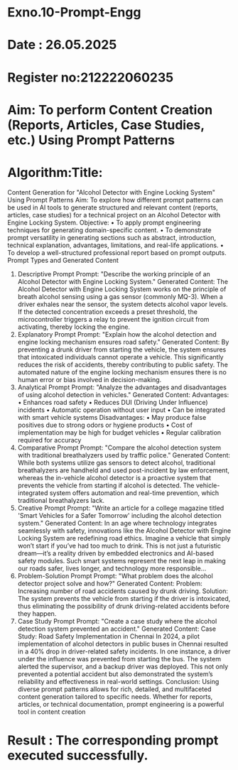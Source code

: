 # Exno.10-Prompt-Engg
# Date : 26.05.2025
# Register no:212222060235
# Aim: To perform Content Creation (Reports, Articles, Case Studies, etc.) Using Prompt Patterns

# Algorithm:Title:
Content Generation for "Alcohol Detector with Engine Locking System" Using Prompt Patterns
Aim:
To explore how different prompt patterns can be used in AI tools to generate structured and relevant content (reports, articles, case studies) for a technical project on an Alcohol Detector with Engine Locking System.
Objective:
•
To apply prompt engineering techniques for generating domain-specific content.
•
To demonstrate prompt versatility in generating sections such as abstract, introduction, technical explanation, advantages, limitations, and real-life applications.
•
To develop a well-structured professional report based on prompt outputs.
Prompt Types and Generated Content
1. Descriptive Prompt
Prompt: "Describe the working principle of an Alcohol Detector with Engine Locking System."
Generated Content:
The Alcohol Detector with Engine Locking System works on the principle of breath alcohol sensing using a gas sensor (commonly MQ-3). When a driver exhales near the sensor, the system detects alcohol vapor levels. If the detected concentration exceeds a preset threshold, the microcontroller triggers a relay to prevent the ignition circuit from activating, thereby locking the engine.
2. Explanatory Prompt
Prompt: "Explain how the alcohol detection and engine locking mechanism ensures road safety." Generated Content:
By preventing a drunk driver from starting the vehicle, the system ensures that intoxicated individuals cannot operate a vehicle. This significantly reduces the risk of accidents, thereby contributing to public safety. The automated nature of the engine locking mechanism ensures there is no human error or bias involved in decision-making.
3. Analytical Prompt
Prompt: "Analyze the advantages and disadvantages of using alcohol detection in vehicles." Generated Content: Advantages:
•
Enhances road safety
•
Reduces DUI (Driving Under Influence) incidents
•
Automatic operation without user input
•
Can be integrated with smart vehicle systems
Disadvantages:
•
May produce false positives due to strong odors or hygiene products
•
Cost of implementation may be high for budget vehicles
•
Regular calibration required for accuracy
4. Comparative Prompt
Prompt: "Compare the alcohol detection system with traditional breathalyzers used by traffic police." Generated Content:
While both systems utilize gas sensors to detect alcohol, traditional breathalyzers are handheld and used post-incident by law enforcement, whereas the in-vehicle alcohol detector is a proactive system that prevents the vehicle from starting if alcohol is detected. The vehicle-integrated system offers automation and real-time prevention, which traditional breathalyzers lack.
5. Creative Prompt
Prompt: "Write an article for a college magazine titled 'Smart Vehicles for a Safer Tomorrow' including the alcohol detection system." Generated Content:
In an age where technology integrates seamlessly with safety, innovations like the Alcohol Detector with Engine Locking System are redefining road ethics. Imagine a vehicle that simply won’t start if you’ve had too much to drink. This is not just a futuristic dream—it’s a reality driven by embedded electronics and AI-based safety modules. Such smart systems represent the next leap in making our roads safer, lives longer, and technology more responsible...
6. Problem-Solution Prompt
Prompt: "What problem does the alcohol detector project solve and how?" Generated Content:
Problem: Increasing number of road accidents caused by drunk driving. Solution: The system prevents the vehicle from starting if the driver is intoxicated, thus eliminating the possibility of drunk driving-related accidents before they happen.
7. Case Study Prompt
Prompt: "Create a case study where the alcohol detection system prevented an accident." Generated Content:
Case Study: Road Safety Implementation in Chennai
In 2024, a pilot implementation of alcohol detectors in public buses in Chennai resulted in a 40% drop in driver-related safety incidents. In one instance, a driver under the influence was prevented from starting the bus. The system alerted the supervisor, and a backup driver was deployed. This not only prevented a potential accident but also demonstrated the system’s reliability and effectiveness in real-world settings.
Conclusion:
Using diverse prompt patterns allows for rich, detailed, and multifaceted content generation tailored to specific needs. Whether for reports, articles, or technical documentation, prompt engineering is a powerful tool in content creation
# Result :  The corresponding prompt executed successfully.
